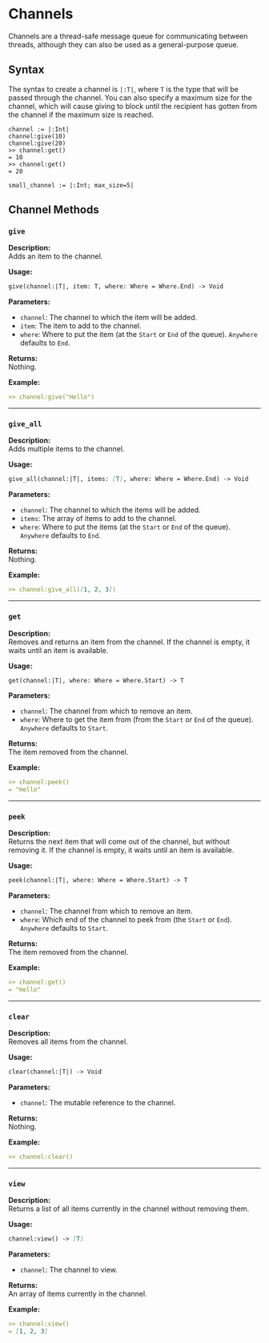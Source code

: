 # Channels

Channels are a thread-safe message queue for communicating between threads,
although they can also be used as a general-purpose queue.

## Syntax

The syntax to create a channel is `|:T|`, where `T` is the type that will be
passed through the channel. You can also specify a maximum size for the
channel, which will cause giving to block until the recipient has gotten from
the channel if the maximum size is reached.

```tomo
channel := |:Int|
channel:give(10)
channel:give(20)
>> channel:get()
= 10
>> channel:get()
= 20

small_channel := |:Int; max_size=5|
```

## Channel Methods

### `give`

**Description:**  
Adds an item to the channel.

**Usage:**  
```markdown
give(channel:|T|, item: T, where: Where = Where.End) -> Void
```

**Parameters:**

- `channel`: The channel to which the item will be added.
- `item`: The item to add to the channel.
- `where`: Where to put the item (at the `Start` or `End` of the queue).
  `Anywhere` defaults to `End`.

**Returns:**  
Nothing.

**Example:**  
```markdown
>> channel:give("Hello")
```

---

### `give_all`

**Description:**  
Adds multiple items to the channel.

**Usage:**  
```markdown
give_all(channel:|T|, items: [T], where: Where = Where.End) -> Void
```

**Parameters:**

- `channel`: The channel to which the items will be added.
- `items`: The array of items to add to the channel.
- `where`: Where to put the items (at the `Start` or `End` of the queue).
  `Anywhere` defaults to `End`.

**Returns:**  
Nothing.

**Example:**  
```markdown
>> channel:give_all([1, 2, 3])
```

---

### `get`

**Description:**  
Removes and returns an item from the channel. If the channel is empty, it waits until an item is available.

**Usage:**  
```markdown
get(channel:|T|, where: Where = Where.Start) -> T
```

**Parameters:**

- `channel`: The channel from which to remove an item.
- `where`: Where to get the item from (from the `Start` or `End` of the queue).
  `Anywhere` defaults to `Start`.

**Returns:**  
The item removed from the channel.

**Example:**  
```markdown
>> channel:peek()
= "Hello"
```

---

### `peek`

**Description:**  
Returns the next item that will come out of the channel, but without removing
it. If the channel is empty, it waits until an item is available.

**Usage:**  
```markdown
peek(channel:|T|, where: Where = Where.Start) -> T
```

**Parameters:**

- `channel`: The channel from which to remove an item.
- `where`: Which end of the channel to peek from (the `Start` or `End`).
  `Anywhere` defaults to `Start`.

**Returns:**  
The item removed from the channel.

**Example:**  
```markdown
>> channel:get()
= "Hello"
```

---

### `clear`

**Description:**  
Removes all items from the channel.

**Usage:**  
```markdown
clear(channel:|T|) -> Void
```

**Parameters:**

- `channel`: The mutable reference to the channel.

**Returns:**  
Nothing.

**Example:**  
```markdown
>> channel:clear()
```

---

### `view`

**Description:**  
Returns a list of all items currently in the channel without removing them.

**Usage:**  
```markdown
channel:view() -> [T]
```

**Parameters:**

- `channel`: The channel to view.

**Returns:**  
An array of items currently in the channel.

**Example:**  
```markdown
>> channel:view()
= [1, 2, 3]
```
